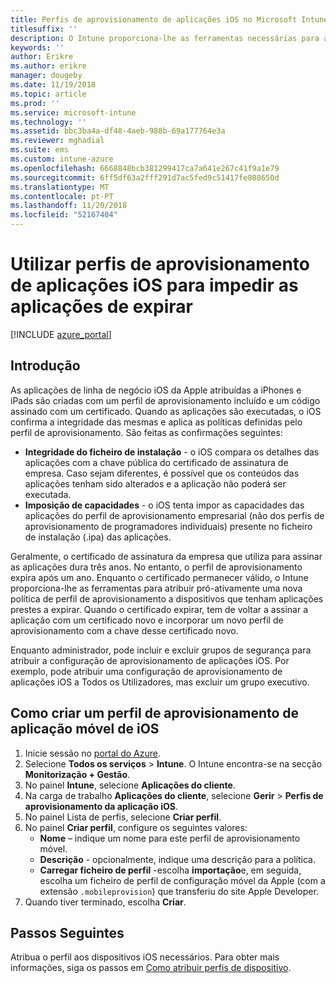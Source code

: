 ```yaml
---
title: Perfis de aprovisionamento de aplicações iOS no Microsoft Intune
titlesuffix: ''
description: O Intune proporciona-lhe as ferramentas necessárias para atribuir proativamente um novo perfil de aprovisionamento a dispositivos que tenham aplicações prestes a expirar.
keywords: ''
author: Erikre
ms.author: erikre
manager: dougeby
ms.date: 11/19/2018
ms.topic: article
ms.prod: ''
ms.service: microsoft-intune
ms.technology: ''
ms.assetid: bbc3ba4a-df48-4aeb-988b-69a177764e3a
ms.reviewer: mghadial
ms.suite: ems
ms.custom: intune-azure
ms.openlocfilehash: 6668848bcb381299417ca7a641e267c41f9a1e79
ms.sourcegitcommit: 6ff5df63a2fff291d7ac5fed9c51417fe808650d
ms.translationtype: MT
ms.contentlocale: pt-PT
ms.lasthandoff: 11/20/2018
ms.locfileid: "52167404"
---
```

# <a name="use-ios-app-provisioning-profiles-to-prevent-your-apps-from-expiring"></a>Utilizar perfis de aprovisionamento de aplicações iOS para impedir as aplicações de expirar

[!INCLUDE [azure_portal](./includes/azure_portal.md)]

## <a name="introduction"></a>Introdução

As aplicações de linha de negócio iOS da Apple atribuídas a iPhones e iPads são criadas com um perfil de aprovisionamento incluído e um código assinado com um certificado. Quando as aplicações são executadas, o iOS confirma a integridade das mesmas e aplica as políticas definidas pelo perfil de aprovisionamento. São feitas as confirmações seguintes:

- **Integridade do ficheiro de instalação** - o iOS compara os detalhes das aplicações com a chave pública do certificado de assinatura de empresa. Caso sejam diferentes, é possível que os conteúdos das aplicações tenham sido alterados e a aplicação não poderá ser executada.
- **Imposição de capacidades** - o iOS tenta impor as capacidades das aplicações do perfil de aprovisionamento empresarial (não dos perfis de aprovisionamento de programadores individuais) presente no ficheiro de instalação (.ipa) das aplicações.


Geralmente, o certificado de assinatura da empresa que utiliza para assinar as aplicações dura três anos. No entanto, o perfil de aprovisionamento expira após um ano. Enquanto o certificado permanecer válido, o Intune proporciona-lhe as ferramentas para atribuir pró-ativamente uma nova política de perfil de aprovisionamento a dispositivos que tenham aplicações prestes a expirar.
Quando o certificado expirar, tem de voltar a assinar a aplicação com um certificado novo e incorporar um novo perfil de aprovisionamento com a chave desse certificado novo.

Enquanto administrador, pode incluir e excluir grupos de segurança para atribuir a configuração de aprovisionamento de aplicações iOS. Por exemplo, pode atribuir uma configuração de aprovisionamento de aplicações iOS a Todos os Utilizadores, mas excluir um grupo executivo.

## <a name="how-to-create-an-ios-mobile-app-provisioning-profile"></a>Como criar um perfil de aprovisionamento de aplicação móvel de iOS

1. Inicie sessão no [portal do Azure](https://portal.azure.com).
2. Selecione **Todos os serviços** > **Intune**. O Intune encontra-se na secção **Monitorização + Gestão**.
3. No painel **Intune**, selecione **Aplicações do cliente**.
1.  Na carga de trabalho **Aplicações do cliente**, selecione **Gerir** > **Perfis de aprovisionamento da aplicação iOS**.
2.  No painel Lista de perfis, selecione **Criar perfil**.
3. No painel **Criar perfil**, configure os seguintes valores:
    - **Nome** – indique um nome para este perfil de aprovisionamento móvel.
    - **Descrição** - opcionalmente, indique uma descrição para a política.
    - **Carregar ficheiro de perfil** -escolha **importação**e, em seguida, escolha um ficheiro de perfil de configuração móvel da Apple (com a extensão `.mobileprovision`) que transferiu do site Apple Developer.
4. Quando tiver terminado, escolha **Criar**.

## <a name="next-steps"></a>Passos Seguintes

Atribua o perfil aos dispositivos iOS necessários. Para obter mais informações, siga os passos em [Como atribuir perfis de dispositivo](device-profile-assign.md).
